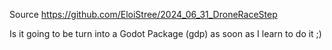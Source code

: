 Source https://github.com/EloiStree/2024_06_31_DroneRaceStep

Is it going to be turn into a Godot Package (gdp) as soon as I learn to do it ;)
